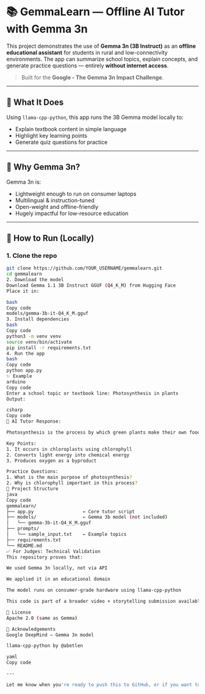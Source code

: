 # 📚 GemmaLearn — Offline AI Tutor with Gemma 3n

This project demonstrates the use of **Gemma 3n (3B Instruct)** as an **offline educational assistant** for students in rural and low-connectivity environments. The app can summarize school topics, explain concepts, and generate practice questions — entirely **without internet access**.

> Built for the **Google - The Gemma 3n Impact Challenge**.

---

## 🚀 What It Does

Using `llama-cpp-python`, this app runs the 3B Gemma model locally to:

- Explain textbook content in simple language
- Highlight key learning points
- Generate quiz questions for practice

---

## 🧠 Why Gemma 3n?

Gemma 3n is:

- Lightweight enough to run on consumer laptops
- Multilingual & instruction-tuned
- Open-weight and offline-friendly
- Hugely impactful for low-resource education

---

## 🔧 How to Run (Locally)

### 1. Clone the repo

```bash
git clone https://github.com/YOUR_USERNAME/gemmalearn.git
cd gemmalearn
2. Download the model
Download Gemma 1.1 3B Instruct GGUF (Q4_K_M) from Hugging Face
Place it in:

bash
Copy code
models/gemma-3b-it-Q4_K_M.gguf
3. Install dependencies
bash
Copy code
python3 -m venv venv
source venv/bin/activate
pip install -r requirements.txt
4. Run the app
bash
Copy code
python app.py
✨ Example
arduino
Copy code
Enter a school topic or textbook line: Photosynthesis in plants
Output:

csharp
Copy code
📘 AI Tutor Response:

Photosynthesis is the process by which green plants make their own food using sunlight, water, and carbon dioxide...

Key Points:
1. It occurs in chloroplasts using chlorophyll
2. Converts light energy into chemical energy
3. Produces oxygen as a byproduct

Practice Questions:
1. What is the main purpose of photosynthesis?
2. Why is chlorophyll important in this process?
📁 Project Structure
java
Copy code
gemmalearn/
├── app.py                  ← Core tutor script
├── models/                 ← Gemma 3b model (not included)
│   └── gemma-3b-it-Q4_K_M.gguf
├── prompts/
│   └── sample_input.txt    ← Example topics
├── requirements.txt
└── README.md
✅ For Judges: Technical Validation
This repository proves that:

We used Gemma 3n locally, not via API

We applied it in an educational domain

The model runs on consumer-grade hardware using llama-cpp-python

This code is part of a broader video + storytelling submission available in our final entry.

🧩 License
Apache 2.0 (same as Gemma)

🙏 Acknowledgements
Google DeepMind – Gemma 3n model

llama-cpp-python by @abetlen

yaml
Copy code

---

Let me know when you're ready to push this to GitHub, or if you want to zip the full codebase for upload.






